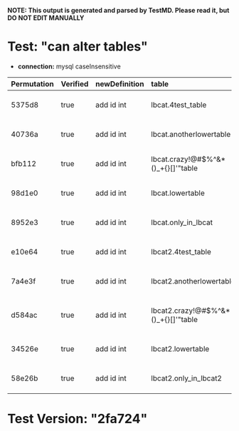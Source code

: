 **NOTE: This output is generated and parsed by TestMD. Please read it, but DO NOT EDIT MANUALLY**

# Test: "can alter tables" #

- **connection:** mysql caseInsensitive

| Permutation | Verified | newDefinition | table                                | OPERATIONS
| :---------- | :------- | :------------ | :----------------------------------- | :------
| 5375d8      | true     | add id int    | lbcat.4test_table                    | **plan**: ALTER TABLE `lbcat`.`4test_table` add id int
| 40736a      | true     | add id int    | lbcat.anotherlowertable              | **plan**: ALTER TABLE `lbcat`.`anotherlowertable` add id int
| bfb112      | true     | add id int    | lbcat.crazy!@#\$%^&*()_+{}[]'"table  | **plan**: ALTER TABLE `lbcat`.`crazy!@#\$%^&*()_+{}[]'"table` add id int
| 98d1e0      | true     | add id int    | lbcat.lowertable                     | **plan**: ALTER TABLE `lbcat`.`lowertable` add id int
| 8952e3      | true     | add id int    | lbcat.only_in_lbcat                  | **plan**: ALTER TABLE `lbcat`.`only_in_lbcat` add id int
| e10e64      | true     | add id int    | lbcat2.4test_table                   | **plan**: ALTER TABLE `lbcat2`.`4test_table` add id int
| 7a4e3f      | true     | add id int    | lbcat2.anotherlowertable             | **plan**: ALTER TABLE `lbcat2`.`anotherlowertable` add id int
| d584ac      | true     | add id int    | lbcat2.crazy!@#\$%^&*()_+{}[]'"table | **plan**: ALTER TABLE `lbcat2`.`crazy!@#\$%^&*()_+{}[]'"table` add id int
| 34526e      | true     | add id int    | lbcat2.lowertable                    | **plan**: ALTER TABLE `lbcat2`.`lowertable` add id int
| 58e26b      | true     | add id int    | lbcat2.only_in_lbcat2                | **plan**: ALTER TABLE `lbcat2`.`only_in_lbcat2` add id int

# Test Version: "2fa724" #